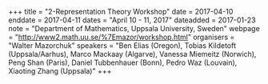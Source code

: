 +++
title = "2-Representation Theory Workshop"
date = 2017-04-10
enddate = 2017-04-11
dates = "April 10 - 11, 2017"
dateadded = 2017-01-23
note = "Department of Mathematics, Uppsala University, Sweden"
webpage = "http://www2.math.uu.se/%7Emazor/workshop.html"
organisers = "Walter Mazorchuk"
speakers = "Ben Elias (Oregon), Tobias Kildetoft (Uppsala/Aarhus), Marco Mackaay (Algarve), Vanessa Miemeitz (Norwich), Peng Shan (Paris), Daniel Tubbenhauer (Bonn), Pedro Waz (Louvain), Xiaoting Zhang (Uppsala)"
+++

